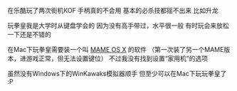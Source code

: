 在乐酷玩了两次街机KOF
手柄真的不会用
基本的必杀技都摇不出来
比如升龙

玩拳皇我是大学时从键盘学会的
因为没有高手带过，水平很一般
有时玩会来放松一下还是不错的

在Mac下玩拳皇需要装一个叫 <a href="http://mameosx.sourceforge.net/">MAME OS X</a> 的软件
（第一次装了另一个MAME版本，进游戏正常，但无法设置键位）
不过我没有找到设置“家用机”的选项

虽然没有Windows下的WinKawaks模拟器顺手
但至少可以在Mac下玩玩拳皇了 :P